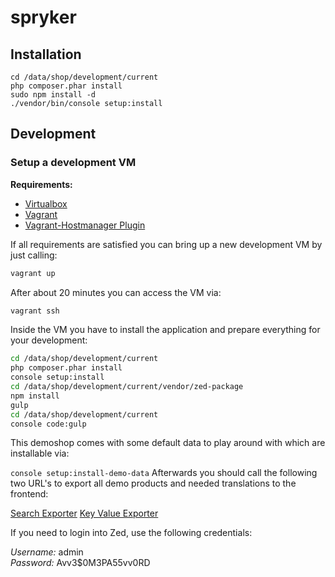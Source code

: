 spryker
=======

## Installation

```
cd /data/shop/development/current
php composer.phar install
sudo npm install -d
./vendor/bin/console setup:install
```

## Development

### Setup a development VM

__Requirements:__

* [Virtualbox](https://www.virtualbox.org/wiki/Downloads)
* [Vagrant](https://www.vagrantup.com/downloads.html)
* [Vagrant-Hostmanager Plugin](https://github.com/smdahlen/vagrant-hostmanager)

If all requirements are satisfied you can bring up a new development VM by just calling:

```bash
vagrant up
```

After about 20 minutes you can access the VM via:

```bash
vagrant ssh
```

Inside the VM you have to install the application and prepare everything for your development:

```bash
cd /data/shop/development/current
php composer.phar install
console setup:install
cd /data/shop/development/current/vendor/zed-package
npm install
gulp
cd /data/shop/development/current
console code:gulp
```

This demoshop comes with some default data to play around with which are installable via:

```console setup:install-demo-data```
Afterwards you should call the following two URL's to export all demo products and needed translations to the frontend:

[Search Exporter](http://zed.de.spryker.dev/frontend-exporter/cronjob/export-search?verbose=true)
[Key Value Exporter](http://zed.de.spryker.dev/frontend-exporter/cronjob/export-key-value?verbose=true)

If you need to login into Zed, use the following credentials:

*Username:* admin  
*Password:* Avv3$0M3PA55vv0RD

